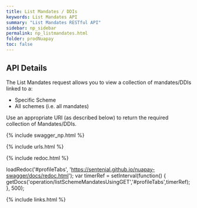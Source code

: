 ```yaml
---
title: List Mandates / DDIs
keywords: List Mandates API
summary: "List Mandates RESTful API"
sidebar: np_sidebar
permalink: np_listmandates.html
folder: prodNuapay
toc: false
---
```


## API Details

The List Mandates request allows you to view a collection of mandates/DDIs linked to a:

* Specific Scheme
* All schemes (i.e. all mandates)

Use an appropriate URI (as described below) to return the required collection of Mandates/DDIs.

{% include swagger_np.html %}

{% include urls.html %}


<ul id="profileTabs" class="nav nav-tabs">
    
   
</ul>
   
{% include redoc.html %}
   
loadRedoc('#profileTabs', 'https://sentenial.github.io/nuapay-swagger/docs/redoc.html');
var timerRef = setInterval(function() { getDocs('operation/listSchemeMandatesUsingGET','#profileTabs',timerRef); }, 500);


</script>


<div id="mydiv"></div>
</div>
</div>


{% include links.html %}
